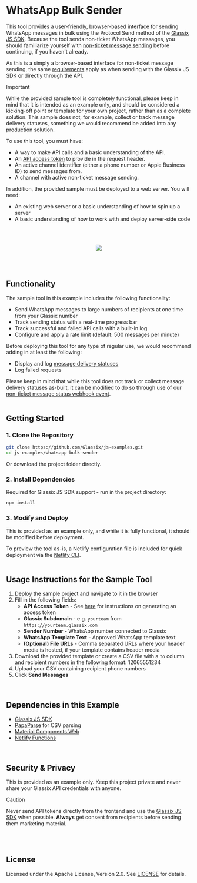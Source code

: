 # WhatsApp Bulk Sender

This tool provides a user-friendly, browser-based interface for sending WhatsApp messages in bulk using the Protocol Send method of the [Glassix JS SDK](https://github.com/Glassix/glassix-js). Because the tool sends non-ticket WhatsApp messages, you should familiarize yourself with [non-ticket message sending](https://docs.glassix.com/docs/send-a-non-ticket-message#/) before continuing, if you haven't already.

As this is a simply a browser-based interface for non-ticket message sending, the same [requirements](https://docs.glassix.com/docs/send-a-non-ticket-message#prerequisites) apply as when sending with the Glassix JS SDK or directly through the API.

> [!IMPORTANT]
> While the provided sample tool is completely functional, please keep in mind that it is intended as an example only, and should be considered a kicking-off point or template for your own project, rather than as a complete solution. This sample does not, for example, collect or track message delivery statuses, something we would recommend be added into any production solution.

To use this tool, you must have:
- A way to make API calls and a basic understanding of the API.
- An [API access token](https://docs.glassix.com/reference/access-token) to provide in the request header.
- An active channel identifier (either a phone number or Apple Business ID) to send messages from.
- A channel with active non-ticket message sending.

In addition, the provided sample must be deployed to a web server. You will need:
- An existing web server or a basic understanding of how to spin up a server
- A basic understanding of how to work with and deploy server-side code

<br>
<br>
<p align="center">
  <img src="https://github.com/user-attachments/assets/d4b0e905-c6f1-4c21-8177-d3933ed9b4eb">
</p>
<br>
<br>

## Functionality

The sample tool in this example includes the following functionality:
- Send WhatsApp messages to large numbers of recipients at one time from your Glassix number
- Track sending status with a real-time progress bar
- Track successful and failed API calls with a built-in log
- Configure and apply a rate limit (default: 500 messages per minute)

Before deploying this tool for any type of regular use, we would recommend adding in at least the following:
- Display and log [message delivery statuses](https://docs.glassix.com/docs/send-a-non-ticket-message#getting-message-status-responses)
- Log failed requests

Please keep in mind that while this tool does not track or collect message delivery statuses as-built, it can be modified to do so through use of our [non-ticket message status webhook event](https://docs.glassix.com/reference/events-overview#/non-ticket-message-status).
<br>
<br>

## Getting Started

### 1. Clone the Repository

```bash
git clone https://github.com/Glassix/js-examples.git
cd js-examples/whatsapp-bulk-sender
```
Or download the project folder directly.

### 2. Install Dependencies

Required for Glassix JS SDK support - run in the project directory:

```bash
npm install
```

### 3. Modify and Deploy

This is provided as an example only, and while it is fully functional, it should be modified before deployment.

To preview the tool as-is, a Netlify configuration file is included for quick deployment via the [Netlify CLI](https://docs.netlify.com/cli/get-started/#manual-deploys).
<br>
<br>

## Usage Instructions for the Sample Tool

1. Deploy the sample project and navigate to it in the browser
3. Fill in the following fields:
   - **API Access Token** - See [here](https://docs.glassix.com/reference/access-token#/) for instructions on generating an access token
   - **Glassix Subdomain** - e.g. `yourteam` from `https://yourteam.glassix.com`
   - **Sender Number** - WhatsApp number connected to Glassix
   - **WhatsApp Template Text** - Approved WhatsApp template text
   - **(Optional) File URLs** - Comma separated URLs where your header media is hosted, if your template contains header media
4. Download the provided template or create a CSV file with a `to` column and recipient numbers in the following format: 12065551234
5. Upload your CSV containing recipient phone numbers
6. Click **Send Messages**
<br>

## Dependencies in this Example

- [Glassix JS SDK](https://github.com/Glassix/glassix-js)
- [PapaParse](https://www.papaparse.com/) for CSV parsing
- [Material Components Web](https://github.com/material-components/material-components-web)
- [Netlify Functions](https://www.netlify.com/platform/core/functions/)
<br>

## Security & Privacy

This is provided as an example only. Keep this project private and never share your Glassix API credentials with anyone.

> [!CAUTION]
> Never send API tokens directly from the frontend and use the [Glassix JS SDK](https://github.com/Glassix/glassix-js) when possible.
> **Always** get consent from recipients before sending them marketing material.
<br>
<br>

## License

Licensed under the Apache License, Version 2.0. See [LICENSE](https://github.com/Glassix/js-examples/blob/whatsapp-sender/LICENSE) for details.

